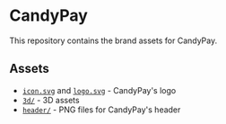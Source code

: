 # CandyPay

This repository contains the brand assets for CandyPay.

## Assets

- [`icon.svg`](./assets/icon.svg) and [`logo.svg`](./assets/logo.svg) - CandyPay's logo
- [`3d/`](./assets/3d/) - 3D assets
- [`header/`](./assets/header/) - PNG files for CandyPay's header
